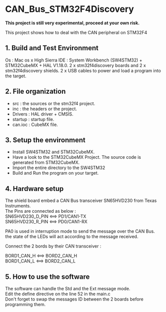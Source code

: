 # CAN_Bus_STM32F4Discovery

**This project is still very experimental, proceed at your own risk.**

This project shows how to deal with the CAN peripheral on STM32F4

## 1. Build and Test Environment
Os : Mac os x High Sierra
IDE : System Workbench (SW4STM32) + STM32CubeMX + HAL V1.18.0. 
2 x stm32f4discovery boards and 2 x stm32f4discovery shields. 
2 x USB cables to power and load a program into the target. 

## 2. File organization
- src : the sources or the stm32f4 project.
- inc : the headers or the project.
- Drivers : HAL driver + CMSIS.
- startup : startup file.
- can.ioc : CubeMX file.

## 3. Setup the environment
- Install SW4STM32 and STM32CubeMX.
- Have a look to the STM32CubeMX Project. The source code is generated from STM32CubeMX. 
- Import the entire directory to the SW4STM32
- Build and Run the program on your target.

## 4. Hardware setup
The shield board embed a CAN Bus transceiver SN65HVD230 from Texas Instruments.  
The Pins are connected as below :  
SN65HVD230_D_PIN  <==>  PD1/CAN1-TX  
SN65HVD230_R_PIN  <==>  PD0/CAN1-RX

PA0 is used in interruption mode to send the message over the CAN Bus.  
the state of the LEDs will act according to the message received.  

Connect the 2 bords by their CAN transceiver :  

BORD1_CAN_H  <==>  BORD2_CAN_H  
BORD1_CAN_L  <==>  BORD2_CAN_L

## 5. How to use the software
The software can handle the Std and the Ext message mode.  
Edit the define directive on the line 52 in the main.c  
Don't forget to swap the messages ID between the 2 boards before programming them.  
